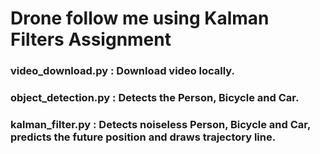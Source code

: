 # Drone follow me using Kalman Filters Assignment
### __video_download.py__ : Download video locally.
### __object_detection.py__ : Detects the Person, Bicycle and Car.
### __kalman_filter.py__ : Detects noiseless Person, Bicycle and Car, predicts the future position and draws trajectory line.
